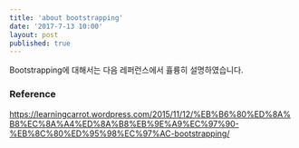 ```yaml
---
title: 'about bootstrapping'
date: '2017-7-13 10:00'
layout: post
published: true
---
```


Bootstrapping에 대해서는 다음 레퍼런스에서 휼륭히 설명하였습니다.


### Reference

https://learningcarrot.wordpress.com/2015/11/12/%EB%B6%80%ED%8A%B8%EC%8A%A4%ED%8A%B8%EB%9E%A9%EC%97%90-%EB%8C%80%ED%95%98%EC%97%AC-bootstrapping/


